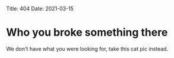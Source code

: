 Title: 404
Date: 2021-03-15

# Who you broke something there

We don't have what you were looking for, take this cat pic instead.